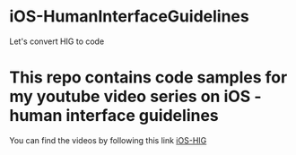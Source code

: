 # iOS-HumanInterfaceGuidelines
Let's convert HIG to code

# This repo contains code samples for my youtube video series on iOS - human interface guidelines
You can find the videos by following this link [iOS-HIG](https://www.youtube.com/watch?v=go6r29YOK-M&list=PLpQOa1yywiIYEYPmQOLwPt_IWBi_jMavu)

